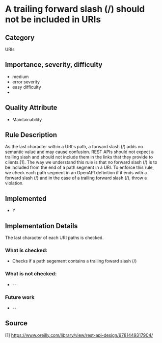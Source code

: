 # A trailing forward slash (/) should not be included in URIs

## Category

URIs

## Importance, severity, difficulty

* medium
* error severity
* easy difficulty
* 
## Quality Attribute

* Maintainability

## Rule Description
As the last character within a URI's path, a forward slash (/) adds no semantic value and may cause confusion. REST APIs should not expect a trailing slash and should not include them in the links that they provide to clients.[1].
The way we understand this rule is that no forward slash (/) is to be included from the end of a path segment in a URI. To enforce this rule, we check each path segment in an OpenAPI definition if it ends with a forward slash (/) and in the case of a trailing forward slash (/), throw a violation.

## Implemented

* Y
  
## Implementation Details

The last character of each URI paths is checked.

### What is checked:

- Checks if a path segement contains a trailing foward slash (/)

### What is not checked:

* --

### Future work

* --

## Source
[1] https://www.oreilly.com/library/view/rest-api-design/9781449317904/